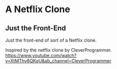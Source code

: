 # A Netflix Clone
## Just the Front-End

Just the front-end of sort of a Netflix clone.

Inspired by the netflix clone by CleverProgrammer.
https://www.youtube.com/watch?v=XtMThy8QKqU&ab_channel=CleverProgrammer
